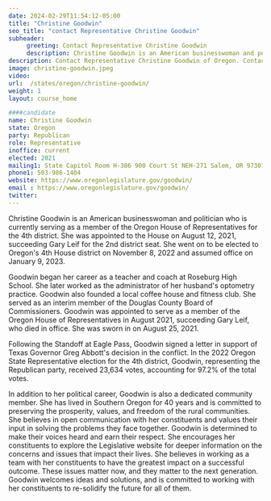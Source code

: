```yaml
---
date: 2024-02-29T11:54:12-05:00
title: "Christine Goodwin"
seo_title: "contact Representative Christine Goodwin"
subheader:
     greeting: Contact Representative Christine Goodwin
     description: Christine Goodwin is an American businesswoman and politician who is currently serving as a member of the Oregon House of Representatives for the 4th district. She was appointed to the House on August 12, 2021, succeeding Gary Leif for the 2nd district seat.
description: Contact Representative Christine Goodwin of Oregon. Contact information for Christine Goodwin includes email address, phone number, and mailing address.
image: christine-goodwin.jpeg
video:
url:  /states/oregon/christine-goodwin/
weight: 1
layout: course_home

####candidate
name: Christine Goodwin
state: Oregon
party: Republican
role: Representative
inoffice: current
elected: 2021
mailing1: State Capitol Room H-386 900 Court St NEH-271 Salem, OR 97301
phone1: 503-986-1404
website: https://www.oregonlegislature.gov/goodwin/
email : https://www.oregonlegislature.gov/goodwin/
twitter:
---
```


Christine Goodwin is an American businesswoman and politician who is currently serving as a member of the Oregon House of Representatives for the 4th district. She was appointed to the House on August 12, 2021, succeeding Gary Leif for the 2nd district seat. She went on to be elected to Oregon's 4th House district on November 8, 2022 and assumed office on January 9, 2023.

Goodwin began her career as a teacher and coach at Roseburg High School. She later worked as the administrator of her husband's optometry practice. Goodwin also founded a local coffee house and fitness club. She served as an interim member of the Douglas County Board of Commissioners. Goodwin was appointed to serve as a member of the Oregon House of Representatives in August 2021, succeeding Gary Leif, who died in office. She was sworn in on August 25, 2021.

Following the Standoff at Eagle Pass, Goodwin signed a letter in support of Texas Governor Greg Abbott's decision in the conflict. In the 2022 Oregon State Representative election for the 4th district, Goodwin, representing the Republican party, received 23,634 votes, accounting for 97.2% of the total votes.

In addition to her political career, Goodwin is also a dedicated community member. She has lived in Southern Oregon for 40 years and is committed to preserving the prosperity, values, and freedom of the rural communities. She believes in open communication with her constituents and values their input in solving the problems they face together. Goodwin is determined to make their voices heard and earn their respect. She encourages her constituents to explore the Legislative website for deeper information on the concerns and issues that impact their lives. She believes in working as a team with her constituents to have the greatest impact on a successful outcome. These issues matter now, and they matter to the next generation. Goodwin welcomes ideas and solutions, and is committed to working with her constituents to re-solidify the future for all of them.
